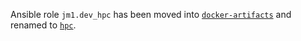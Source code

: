 Ansible role `jm1.dev_hpc` has been moved into [`docker-artifacts`](https://github.com/JM1/docker-artifacts)
and renamed to [`hpc`](https://github.com/JM1/docker-artifacts/tree/dist-amd64/.config/roles/hpc).
